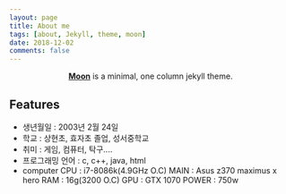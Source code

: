 ```yaml
---
layout: page
title: About me
tags: [about, Jekyll, theme, moon]
date: 2018-12-02
comments: false
---
```


<center><a href="http://taylantatli.github.io/Moon"><b>Moon</b></a> is a minimal, one column jekyll theme.</center>

## Features
* 생년월일 : 2003년 2월 24일
* 학교 : 상현초, 효자초 졸업, 성서중학교
* 취미 : 게임, 컴퓨터, 탁구....
* 프로그래밍 언어 : c, c++, java, html
* computer
    CPU : i7-8086k(4.9GHz O.C)
    MAIN : Asus z370 maximus x hero
    RAM : 16g(3200 O.C)
    GPU : GTX 1070
    POWER : 750w

 <!--
 ## Preview

{% capture images %}
    https://cloud.githubusercontent.com/assets/754514/14509720/61c61058-01d6-11e6-93ab-0918515ecd56.png
    https://cloud.githubusercontent.com/assets/754514/14509716/61ac6c8e-01d6-11e6-879f-8308883de790.png
{% endcapture %}
{% include gallery images=images caption="Screenshots of Moon Theme" cols=2 %}

See a [live version of Moon](http://taylantatli.github.io/Moon) hosted on GitHub.

## Getting Started

To learn how to install and use this theme check out the [Setup Guide](http://taylantatli.me/Moon/moon-theme/) for more information.

[Install Moon](https://github.com/TaylanTatli/Moon){: .btn}
-->
